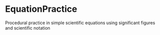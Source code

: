 EquationPractice
================

Procedural practice in simple scientific equations using significant figures and scientific notation
